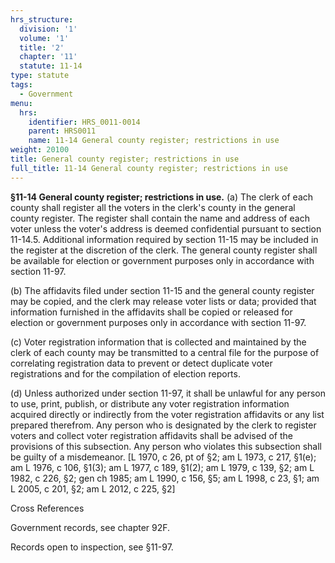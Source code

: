 ```yaml
---
hrs_structure:
  division: '1'
  volume: '1'
  title: '2'
  chapter: '11'
  statute: 11-14
type: statute
tags:
  - Government
menu:
  hrs:
    identifier: HRS_0011-0014
    parent: HRS0011
    name: 11-14 General county register; restrictions in use
weight: 20100
title: General county register; restrictions in use
full_title: 11-14 General county register; restrictions in use
---
```

**§11-14 General county register; restrictions in use.** (a) The clerk of each county shall register all the voters in the clerk's county in the general county register. The register shall contain the name and address of each voter unless the voter's address is deemed confidential pursuant to section 11-14.5\. Additional information required by section 11-15 may be included in the register at the discretion of the clerk. The general county register shall be available for election or government purposes only in accordance with section 11-97.

(b) The affidavits filed under section 11-15 and the general county register may be copied, and the clerk may release voter lists or data; provided that information furnished in the affidavits shall be copied or released for election or government purposes only in accordance with section 11-97.

(c) Voter registration information that is collected and maintained by the clerk of each county may be transmitted to a central file for the purpose of correlating registration data to prevent or detect duplicate voter registrations and for the compilation of election reports.

(d) Unless authorized under section 11-97, it shall be unlawful for any person to use, print, publish, or distribute any voter registration information acquired directly or indirectly from the voter registration affidavits or any list prepared therefrom. Any person who is designated by the clerk to register voters and collect voter registration affidavits shall be advised of the provisions of this subsection. Any person who violates this subsection shall be guilty of a misdemeanor. [L 1970, c 26, pt of §2; am L 1973, c 217, §1(e); am L 1976, c 106, §1(3); am L 1977, c 189, §1(2); am L 1979, c 139, §2; am L 1982, c 226, §2; gen ch 1985; am L 1990, c 156, §5; am L 1998, c 23, §1; am L 2005, c 201, §2; am L 2012, c 225, §2]

Cross References

Government records, see chapter 92F.

Records open to inspection, see §11-97.